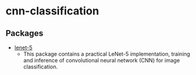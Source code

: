 # cnn-classification
## Packages
* [lenet-5](lenet/README.md)
    * This package contains a practical LeNet-5 implementation, training and inference of convolutional neural network (CNN) for image classification.

